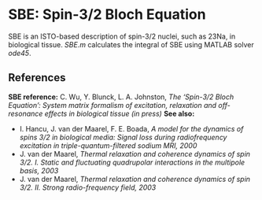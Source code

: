 # SBE: Spin-3/2 Bloch Equation
SBE is an ISTO-based description of spin-3/2 nuclei, such as 23Na, in biological tissue.
*SBE.m* calculates the integral of SBE using MATLAB solver *ode45*.

## References
**SBE reference:** C. Wu, Y. Blunck, L. A. Johnston, *The ‘Spin-3/2 Bloch Equation’: System matrix formalism of excitation, relaxation and off-resonance effects in biological tissue (in press)*
**See also:** 
* I. Hancu, J. van der Maarel, F. E. Boada, *A model for the dynamics of spins 3/2 in biological media: Signal loss during radiofrequency excitation in triple-quantum-filtered sodium MRI, 2000*
* J. van der Maarel, *Thermal relaxation and coherence dynamics of spin 3/2. I. Static and fluctuating quadrupolar interactions in the multipole basis, 2003*
* J. van der Maarel, *Thermal relaxation and coherence dynamics of spin 3/2. II. Strong radio-frequency field, 2003*
